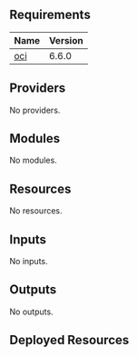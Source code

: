 <!-- BEGIN_TF_DOCS -->

## Requirements

| Name                                                   | Version |
| ------------------------------------------------------ | ------- |
| <a name="requirement_oci"></a> [oci](#requirement_oci) | 6.6.0   |

## Providers

No providers.

## Modules

No modules.

## Resources

No resources.

## Inputs

No inputs.

## Outputs

No outputs.

<!-- END_TF_DOCS -->

## Deployed Resources

